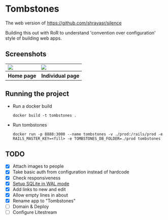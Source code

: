 # Tombstones

The web version of https://github.com/shrayasr/silence

Building this out with RoR to understand 'convention over configuration' style of building web apps.

## Screenshots

<table>
  <tr>
    <td>
      <img src="https://github.com/user-attachments/assets/eb87cd70-89ad-4783-a2e1-dd61a1ce9915" />
    </td>
    <td>
      <img src="https://github.com/user-attachments/assets/3f9d7662-7418-4ef6-be4a-116907692a15" />
    </td>
  </tr>
  <tr>
    <th>Home page</th>
    <th>Individual page</th>
  </tr>
</table>

## Running the project

- Run a docker build
  ```
  docker build -t tombstones .
  ```
- Run tombstones
  ```
  docker run -p 8888:3000 --name tombstones -v ./prod:/rails/prod -e RAILS_MASTER_KEY=<fill> -e TOMBSTONES_DB_FOLDER=./prod tombstones
  ```

## TODO 

- [X] Attach images to people
- [X] Take basic auth from configuration instead of hardcode
- [X] Check responsiveness 
- [X] [Setup SQLite in WAL mode](https://stackoverflow.com/a/56286515)
- [X] Add links to new and edit
- [X] Allow empty lines in about
- [X] Rename app to "Tombstones"
- [ ] Domain & Deploy
- [ ] Configure Litestream
